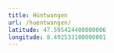 ```yaml
---
title: Hüntwangen
url: /huentwangen/
latitude: 47.595424400000006
longitude: 8.492533100000001
---
```

